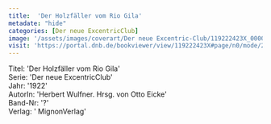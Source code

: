 ```yaml
---
title:  'Der Holzfäller vom Rio Gila'
metadate: "hide"
categories: [Der neue ExcentricClub]
image: '/assets/images/coverart/Der neue Excentric-Club/119222423X_00000010.jpg'
visit: 'https://portal.dnb.de/bookviewer/view/119222423X#page/n0/mode/2up'
---
```

Titel: 'Der Holzfäller vom Rio Gila' <br>
Serie: 'Der neue ExcentricClub' <br>
Jahr: '1922' <br>
AutorIn: 'Herbert Wulfner. Hrsg. von Otto Eicke' <br>
Band-Nr: '?' <br>
Verlag: ' MignonVerlag'
